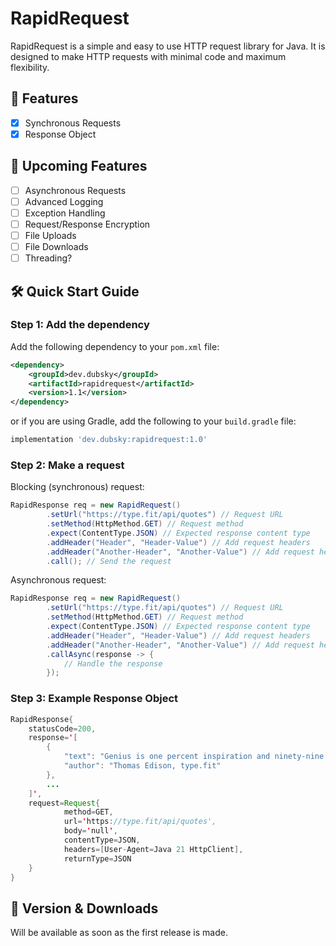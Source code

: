 # RapidRequest
RapidRequest is a simple and easy to use HTTP request library for Java.
It is designed to make HTTP requests with minimal code and maximum flexibility.

## 🌟 Features
- [X] Synchronous Requests
- [X] Response Object

## 🚀 Upcoming Features
- [ ] Asynchronous Requests
- [ ] Advanced Logging
- [ ] Exception Handling
- [ ] Request/Response Encryption
- [ ] File Uploads
- [ ] File Downloads
- [ ] Threading?

## 🛠️ Quick Start Guide

### Step 1: Add the dependency
Add the following dependency to your `pom.xml` file:
```xml
<dependency>
    <groupId>dev.dubsky</groupId>
    <artifactId>rapidrequest</artifactId>
    <version>1.1</version>
</dependency>
```
or if you are using Gradle, add the following to your `build.gradle` file:
```gradle
implementation 'dev.dubsky:rapidrequest:1.0'
```

### Step 2: Make a request

Blocking (synchronous) request:
```java
RapidResponse req = new RapidRequest()
        .setUrl("https://type.fit/api/quotes") // Request URL
        .setMethod(HttpMethod.GET) // Request method
        .expect(ContentType.JSON) // Expected response content type
        .addHeader("Header", "Header-Value") // Add request headers
        .addHeader("Another-Header", "Another-Value") // Add request headers
        .call(); // Send the request
```

Asynchronous request:
```java
RapidResponse req = new RapidRequest()
        .setUrl("https://type.fit/api/quotes") // Request URL
        .setMethod(HttpMethod.GET) // Request method
        .expect(ContentType.JSON) // Expected response content type
        .addHeader("Header", "Header-Value") // Add request headers
        .addHeader("Another-Header", "Another-Value") // Add request headers
        .callAsync(response -> {
            // Handle the response
        });
```

### Step 3: Example Response Object
```java
RapidResponse{
    statusCode=200, 
    response='[
        {
            "text": "Genius is one percent inspiration and ninety-nine percent perspiration.",
            "author": "Thomas Edison, type.fit"
        },
        ...
    ]',
    request=Request{
            method=GET,
            url='https://type.fit/api/quotes',
            body='null',
            contentType=JSON,
            headers=[User-Agent=Java 21 HttpClient],
            returnType=JSON
    }
}
```

## 📌 Version & Downloads

Will be available as soon as the first release is made.
